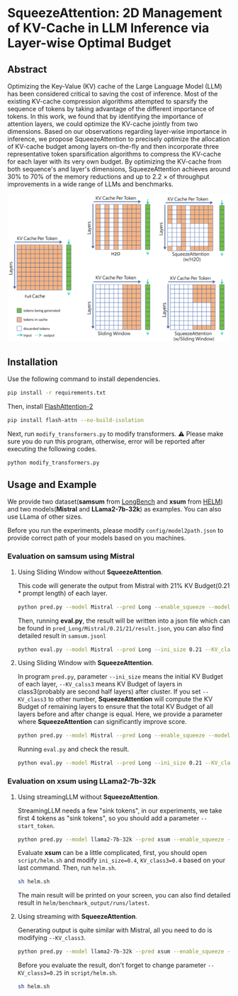 # SqueezeAttention: 2D Management of KV-Cache in LLM Inference via Layer-wise Optimal Budget



## Abstract



Optimizing the Key-Value (KV) cache of the Large Language Model (LLM) has been considered critical to saving the cost of inference. Most of the existing KV-cache compression algorithms attempted to sparsify the sequence of tokens by taking advantage of the different importance of tokens. In this work, we found that by identifying the importance of attention layers, we could optimize the KV-cache jointly from two dimensions. Based on our observations regarding layer-wise importance in inference, we propose SqueezeAttention to precisely optimize the allocation of KV-cache budget among layers on-the-fly and then incorporate three representative token sparsification algorithms to compress the KV-cache for each layer with its very own budget. By optimizing the KV-cache from both sequence's and layer's dimensions, SqueezeAttention achieves around 30% to 70% of the memory reductions and up to 2.2 $\times$ of throughput improvements in a wide range of LLMs and benchmarks.



![](./Fig/intro.png)

## Installation

Use the following command to install dependencies.

```bash
pip install -r requirements.txt
```

Then, install [FlashAttention-2](https://github.com/Dao-AILab/flash-attention)

```bash
pip install flash-attn --no-build-isolation
```

Next, run `modify_transformers.py` to modify transformers. :warning: Please make sure you do run this program, otherwise, error will be reported after executing the following codes.

```bash
python modify_transformers.py
```



## Usage and Example

We provide two dataset(**samsum** from [LongBench](https://github.com/THUDM/LongBench) and **xsum** from [HELM](https://crfm.stanford.edu/helm/latest/)) and two models(**Mistral** and **LLama2-7b-32k**) as examples. You can also use LLama of other sizes.

Before you run the experiments, please modify `config/model2path.json` to provide correct path of your models based on you machines.

### Evaluation on samsum using Mistral

1. Using Sliding Window without **SqueezeAttention**.

   This code will generate the output from Mistral with 21% KV Budget(0.21 * prompt length) of each layer.

   ```bash
   python pred.py --model Mistral --pred Long --enable_squeeze --model_arch Mistral --device cuda:0 --ini_size 0.21 --KV_class3 0.21
   ```

   Then, running **eval.py**, the result will be written into a json file which can be found in `pred_Long/Mistral/0.21/21/result.json`, you can also find detailed result in `samsum.jsonl`

   ```bash
   python eval.py --model Mistral --pred Long --ini_size 0.21 --KV_class3 0.21
   ```

2. Using Sliding Window with **SqueezeAttention**.

   In program `pred.py`, parameter `--ini_size` means the initial KV Budget of each layer, `--KV_calss3` means KV Budget of layers in class3(probably are second half layers) after cluster. If you set `--KV_class3` to other number, **SqueezeAttention** will compute the KV Budget of remaining layers to ensure that the total KV Budget of all layers before and after change is equal. Here, we provide a parameter where **SqueezeAttention** can significantly improve score.

   ```bash
   python pred.py --model Mistral --pred Long --enable_squeeze --model_arch Mistral --device cuda:0 --ini_size 0.21 --KV_class3 0.08
   ```

   Running `eval.py` and check the result.

   ```bash
   python eval.py --model Mistral --pred Long --ini_size 0.21 --KV_class3 0.08
   ```

### Evaluation on xsum using LLama2-7b-32k

1. Using streamingLLM without **SqueezeAttention**.

   StreamingLLM needs a few "sink tokens", in our experiments, we take first 4 tokens as "sink tokens", so you should add a parameter `--start_token`.

   ```bash
   python pred.py --model llama2-7b-32k --pred xsum --enable_squeeze --model_arch llama --device cuda:0 --ini_size 0.4 --KV_class3 0.4 --sample_num 300 --start_size 4
   ```

   Evaluate **xsum** can be a little complicated,  first, you should open `script/helm.sh` and modify `ini_size=0.4`, `KV_class3=0.4` based on your last command. Then, run `helm.sh`.

   ```bash
   sh helm.sh
   ```

   The main result will be printed on your screen, you can also find detailed result in `helm/benchmark_output/runs/latest`.

2. Using streaming with **SqueezeAttention**.

   Generating output is quite similar with Mistral, all you need to do is modifying `--KV_class3`.

   ```bash
   python pred.py --model llama2-7b-32k --pred xsum --enable_squeeze --model_arch llama --device cuda:0 --ini_size 0.4 --KV_class3 0.25 --sample_num 300 --start_size 4
   ```

   Before you evaluate the result, don't forget to change parameter `--KV_class3=0.25` in `script/helm.sh`.

   ```bash
   sh helm.sh
   ```



